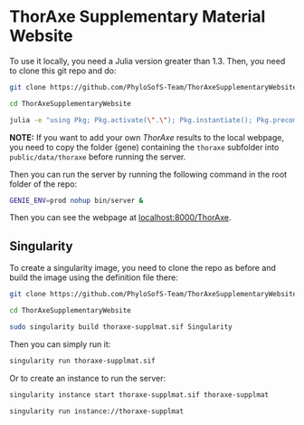 # ThorAxe Supplementary Material Website

To use it locally, you need a Julia version greater than 1.3. Then, you 
need to clone this git repo and do:

```bash
git clone https://github.com/PhyloSofS-Team/ThorAxeSupplementaryWebsite.git

cd ThorAxeSupplementaryWebsite

julia -e "using Pkg; Pkg.activate(\".\"); Pkg.instantiate(); Pkg.precompile();"
```

**NOTE:** If you want to add your own *ThorAxe* results to the local 
webpage, you need to copy the folder (gene) containing the `thoraxe` 
subfolder into `public/data/thoraxe` before running the server.

Then you can run the server by running the following command in the root 
folder of the repo:

```bash
GENIE_ENV=prod nohup bin/server &
```

Then you can see the webpage at [localhost:8000/ThorAxe](http://localhost:8000/ThorAxe).

## Singularity

To create a singularity image, you need to clone the repo as before and 
build the image using the definition file there:

```bash
git clone https://github.com/PhyloSofS-Team/ThorAxeSupplementaryWebsite.git

cd ThorAxeSupplementaryWebsite

sudo singularity build thoraxe-supplmat.sif Singularity
```

Then you can simply run it:

```bash
singularity run thoraxe-supplmat.sif
```

Or to create an instance to run the server:

```bash
singularity instance start thoraxe-supplmat.sif thoraxe-supplmat

singularity run instance://thoraxe-supplmat
```
